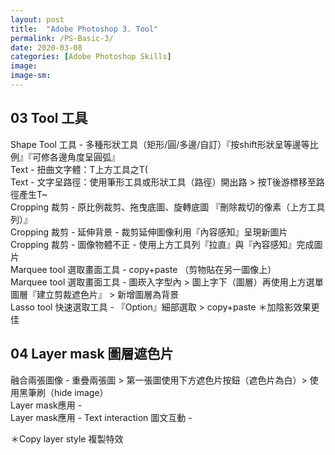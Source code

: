 ```yaml
---
layout: post
title:  "Adobe Photoshop 3. Tool"
permalink: /PS-Basic-3/
date: 2020-03-08
categories: [Adobe Photoshop Skills]
image:
image-sm:
---
```


## 03  Tool 工具
Shape Tool 工具 - 多種形狀工具（矩形/圓/多邊/自訂）『按shift形狀呈等邊等比例』『可修各邊角度呈圓弧』  
Text - 扭曲文字體：T上方工具之T(  
Text - 文字呈路徑：使用筆形工具或形狀工具（路徑）開出路 > 按T後游標移至路徑產生T~  
Cropping 裁剪 - 原比例裁剪、拖曳底圖、旋轉底圖 『刪除裁切的像素（上方工具列）』  
Cropping 裁剪 - 延伸背景 - 裁剪延伸圖像利用『內容感知』呈現新圖片  
Cropping 裁剪 - 圖像物體不正 - 使用上方工具列『拉直』與『內容感知』完成圖片  
Marquee tool 選取畫面工具 - copy+paste （剪物貼在另一圖像上）  
Marquee tool 選取畫面工具 - 圖崁入字型內 > 圖上字下（圖層）再使用上方選單圖層『建立剪裁遮色片』 > 新增圖層為背景  
Lasso tool 快速選取工具 - 『Option』細部選取 > copy+paste ＊加陰影效果更佳  

## 04  Layer mask 圖層遮色片
融合兩張圖像 - 重疊兩張圖 > 第一張圖使用下方遮色片按鈕（遮色片為白）> 使用黑筆刷（hide image）  
Layer mask應用 -    
Layer mask應用 - Text interaction 圖文互動 -   


＊Copy layer style 複製特效  
